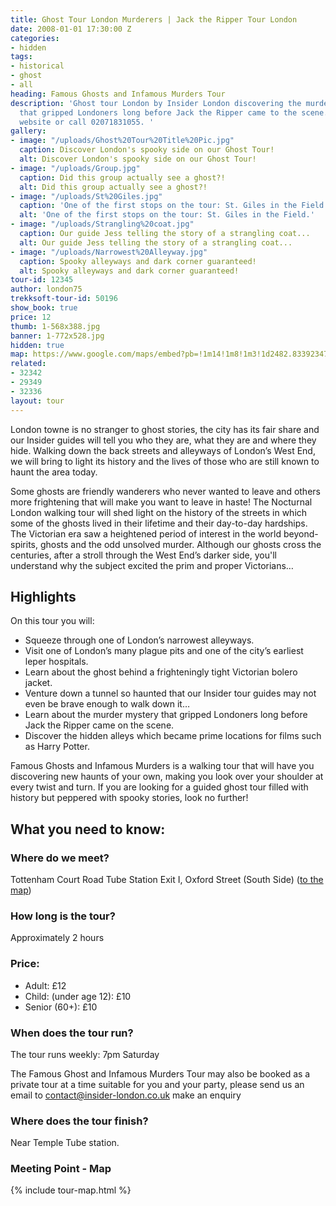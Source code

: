 ```yaml
---
title: Ghost Tour London Murderers | Jack the Ripper Tour London
date: 2008-01-01 17:30:00 Z
categories:
- hidden
tags:
- historical
- ghost
- all
heading: Famous Ghosts and Infamous Murders Tour
description: 'Ghost tour London by Insider London discovering the murder mysteries
  that gripped Londoners long before Jack the Ripper came to the scene. Visit our
  website or call 02071831055. '
gallery:
- image: "/uploads/Ghost%20Tour%20Title%20Pic.jpg"
  caption: Discover London's spooky side on our Ghost Tour!
  alt: Discover London's spooky side on our Ghost Tour!
- image: "/uploads/Group.jpg"
  caption: Did this group actually see a ghost?!
  alt: Did this group actually see a ghost?!
- image: "/uploads/St%20Giles.jpg"
  caption: 'One of the first stops on the tour: St. Giles in the Field.'
  alt: 'One of the first stops on the tour: St. Giles in the Field.'
- image: "/uploads/Strangling%20coat.jpg"
  caption: Our guide Jess telling the story of a strangling coat...
  alt: Our guide Jess telling the story of a strangling coat...
- image: "/uploads/Narrowest%20Alleyway.jpg"
  caption: Spooky alleyways and dark corner guaranteed!
  alt: Spooky alleyways and dark corner guaranteed!
tour-id: 12345
author: london75
trekksoft-tour-id: 50196
show_book: true
price: 12
thumb: 1-568x388.jpg
banner: 1-772x528.jpg
hidden: true
map: https://www.google.com/maps/embed?pb=!1m14!1m8!1m3!1d2482.8339234717528!2d-0.1306618!3d51.5162628!3m2!1i1024!2i768!4f13.1!3m3!1m2!1s0x48761b2d6bcc0c53%3A0xc17011138a7f29da!2sTottenham+Court+Road+Station!5e0!3m2!1sen!2sus!4v1438592163974
related:
- 32342
- 29349
- 32336
layout: tour
---
```


London towne is no stranger to ghost stories, the city has its fair share and our Insider guides will tell you who they are, what they are and where they hide. Walking down the back streets and alleyways of London’s West End, we will bring to light its history and the lives of those who are still known to haunt the area today.

Some ghosts are friendly wanderers who never wanted to leave and others more frightening that will make you want to leave in haste! The Nocturnal London walking tour will shed light on the history of the streets in which some of the ghosts lived in their lifetime and their day-to-day hardships. The Victorian era saw a heightened period of interest in the world beyond- spirits, ghosts and the odd unsolved murder. Although our ghosts cross the centuries, after a stroll through the West End’s darker side, you'll understand why the subject excited the prim and proper Victorians…

## Highlights

On this tour you will:

- Squeeze through one of London’s narrowest alleyways.
- Visit one of London’s many plague pits and one of the city’s earliest leper hospitals.
- Learn about the ghost behind a frighteningly tight Victorian bolero jacket.
- Venture down a tunnel so haunted that our Insider tour guides may not even be brave enough to walk down it…
- Learn about the murder mystery that gripped Londoners long before Jack the Ripper came on the scene.
- Discover the hidden alleys which became prime locations for films such as Harry Potter.

<!--<img src="/wp-content/uploads/2015/08/3-944x1024.jpg" class="vc_single_image-img attachment-large" srcset="/wp-content/uploads/2015/08/3-553x600.jpg 553w, /wp-content/uploads/2015/08/3-944x1024.jpg 944w" sizes="(max-width: 944px) 100vw, 944px" />-->

Famous Ghosts and Infamous Murders is a walking tour that will have you discovering new haunts of your own, making you look over your shoulder at every twist and turn. If you are looking for a guided ghost tour filled with history but peppered with spooky stories, look no further!

## What you need to know:

### Where do we meet?

Tottenham Court Road Tube Station Exit I, Oxford Street (South Side) ([to the map](#map))

### How long is the tour?

Approximately 2 hours

### Price:

- Adult: £12
- Child: (under age 12): £10
- Senior (60+): £10

### When does the tour run?

The tour runs weekly: 7pm Saturday

The Famous Ghost and Infamous Murders Tour may also be booked as a private tour at a time suitable for you and your party, please send us an email to <a href="mailto:contact@insider-london.co.uk">contact@insider-london.co.uk</a> make an enquiry

### Where does the tour finish?

Near Temple Tube station.

<h3 id="map">Meeting Point - Map</h3>
{% include tour-map.html %}
